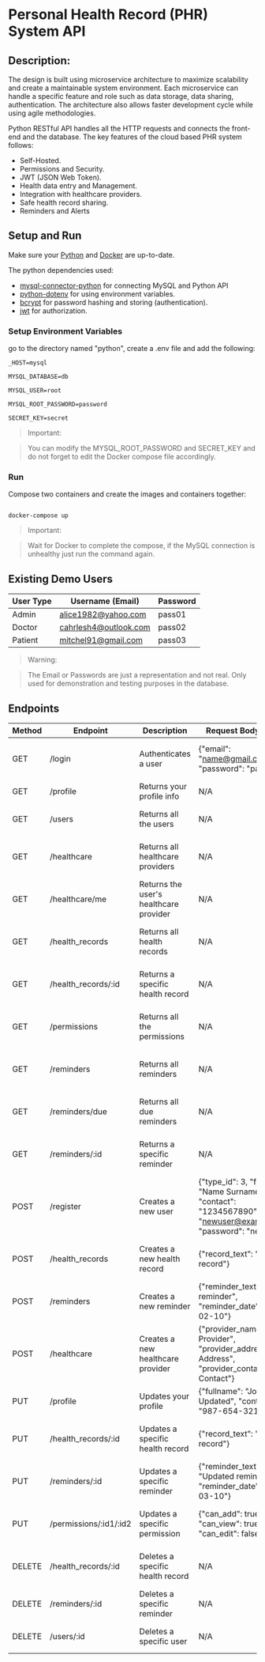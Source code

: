 # Personal Health Record (PHR) System API

## Description:
The design is built using microservice architecture to maximize scalability and create a maintainable system environment. Each microservice can handle a specific feature and role such as data storage, data sharing, authentication. The architecture also allows faster development cycle while using agile methodologies.

Python RESTful API handles all the HTTP requests and connects the front-end and the database. The key features of the cloud based PHR system follows:
 
+ Self-Hosted.
+ Permissions and Security.
+ JWT (JSON Web Token).
+ Health data entry and Management.
+ Integration with healthcare providers.
+ Safe health record sharing.
+ Reminders and Alerts
 

## Setup and Run

Make sure your [Python](https://www.python.org/downloads/release/python-3122/) and [Docker](https://docs.docker.com/engine/install/) are up-to-date.

The python dependencies used:
+ [mysql-connector-python](https://pypi.org/project/mysql-connector-python/) for connecting MySQL and Python API
+ [python-dotenv](https://pypi.org/project/python-dotenv/) for using environment variables.
+ [bcrypt](https://pypi.org/project/bcrypt/) for password hashing and storing (authentication).
+ [jwt](https://pypi.org/project/jwt/) for authorization.

### Setup Environment Variables

go to the directory named "python", create a .env file and add the following:
```
_HOST=mysql

MYSQL_DATABASE=db

MYSQL_USER=root

MYSQL_ROOT_PASSWORD=password

SECRET_KEY=secret
```
> Important:

> You can modify the MYSQL_ROOT_PASSWORD and SECRET_KEY and do not forget to edit the Docker compose file accordingly.

  

### Run

Compose two containers and create the images and containers together:

```

docker-compose up

```

> Important:

> Wait for Docker to complete the compose, if the MySQL connection is unhealthy just run the command again.

## Existing Demo Users

| User Type | Username (Email) | Password |
| --- | --- | --- |
| Admin | alice1982@yahoo.com | pass01 |
| Doctor | cahrlesh4@outlook.com | pass02 |
| Patient | mitchel91@gmail.com | pass03 |

> Warning:

> The Email or Passwords are just a representation and not real. Only used for demonstration and testing purposes in the database.
  
  
## Endpoints
| Method | Endpoint | Description | Request Body (JSON) | Ex. Response |
|--------|----------|-------------|---------------------|--------------|
| GET | /login | Authenticates a user | {"email": "name@gmail.com", "password": "pass"} | {"message": "login successful", "token": "<token>"} |
| GET | /profile | Returns your profile info | N/A | {fullname, contact, email} |
| GET | /users | Returns all the users | N/A | [{user_id, type_id, fullname, contact, email}] |
| GET | /healthcare | Returns all healthcare providers | N/A | [{provider_id, provider_name, provider_address, provider_contact}] |
| GET | /healthcare/me | Returns the user's healthcare provider | N/A | {provider_id, provider_name, provider_address, provider_contact} |
| GET | /health_records | Returns all health records | N/A | [{record_id, user_id, record_date, record_text}] |
| GET | /health_records/:id | Returns a specific health record | N/A | {record_id, user_id, record_date, record_text} |
| GET | /permissions | Returns all the permissions | N/A | [{resource_id, type_id, can_add, can_view, can_edit}] |
| GET | /reminders | Returns all reminders | N/A | [{reminder_id, user_id, reminder_text, reminder_date}] |
| GET | /reminders/due | Returns all due reminders | N/A | [{reminder_id, user_id, reminder_text, reminder_date}] |
| GET | /reminders/:id | Returns a specific reminder | N/A | {reminder_id, user_id, reminder_text, reminder_date} |
| POST | /register | Creates a new user | {"type_id": 3, "fullname": "Name Surname", "contact": "1234567890","email": "newuser@example.com", "password": "newpass"} | {"message": "user created successfully", "token": "<token>"} |
| POST | /health_records | Creates a new health record | {"record_text": "New record"} | {"message": "health record created successfully"} |
| POST | /reminders | Creates a new reminder | {"reminder_text": "New reminder", "reminder_date": "2023-02-10"} | {"message": "reminder created successfully"} |
| POST | /healthcare | Creates a new healthcare provider | {"provider_name": "New Provider", "provider_address": "New Address", "provider_contact": "New Contact"} | {"message": "healthcare provider created successfully"} |
| PUT | /profile | Updates your profile | {"fullname": "John Doe Updated", "contact": "987-654-3210"} | {"message": "profile updated successfully"} |
| PUT | /health_records/:id | Updates a specific health record | {"record_text": "Updated record"} | {"message": "health record updated successfully"} |
| PUT | /reminders/:id | Updates a specific reminder | {"reminder_text": "Updated reminder", "reminder_date": "2023-03-10"} | {"message": "reminder updated successfully"} |
| PUT | /permissions/:id1/:id2 | Updates a specific permission | {"can_add": true, "can_view": true, "can_edit": false} | {"message": "permission updated successfully"} |
| DELETE | /health_records/:id | Deletes a specific health record | N/A | {"message": "health record deleted successfully"} |
| DELETE | /reminders/:id | Deletes a specific reminder | N/A | {"message": "reminder deleted successfully"} |
| DELETE | /users/:id | Deletes a specific user | N/A | {"message":"user deleted successfully"} |